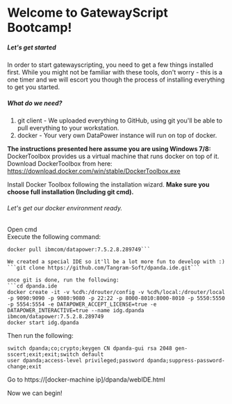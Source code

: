 # Welcome to GatewayScript Bootcamp!

##### Let's get started
In order to start gatewayscripting, you need to get a few things installed first.
While you might not be familiar with these tools, don't worry - this is a one timer and we will escort you though the process of installing everything to get you started.

##### What do we need?
1) git client - We uploaded everything to GitHub, using git you'll be able to pull everything to your workstation.
2) docker - Your very own DataPower instance will run on top of docker.

__The instructions presented here assume you are using Windows 7/8:__
DockerToolbox provides us a virtual machine that runs docker on top of it.
Download DockerToolbox from here: https://download.docker.com/win/stable/DockerToolbox.exe

Install Docker Toolbox following the installation wizard.
__Make sure you choose full installation (Including git cmd).__

###### Let's get our docker environment ready.
Open cmd  
Execute the following command:  
```docker-machine create --virtualbox-cpu-count "3" --virtualbox-memory "4096" boot2docker
docker pull ibmcom/datapower:7.5.2.8.289749```

We created a special IDE so it'll be a lot more fun to develop with :)
```git clone https://github.com/Tangram-Soft/dpanda.ide.git```

once git is done, run the following:
```cd dpanda.ide
docker create -it -v %cd%:/drouter/config -v %cd%/local:/drouter/local -p 9090:9090 -p 9080:9080 -p 22:22 -p 8000-8010:8000-8010 -p 5550:5550 -p 5554:5554 -e DATAPOWER_ACCEPT_LICENSE=true -e DATAPOWER_INTERACTIVE=true --name idg.dpanda ibmcom/datapower:7.5.2.8.289749
docker start idg.dpanda
```

Then run the following:
```
switch dpanda;co;crypto;keygen CN dpanda-gui rsa 2048 gen-sscert;exit;exit;switch default
user dpanda;access-level privileged;password dpanda;suppress-password-change;exit
```

Go to https://[docker-machine ip]/dpanda/webIDE.html

Now we can begin!
